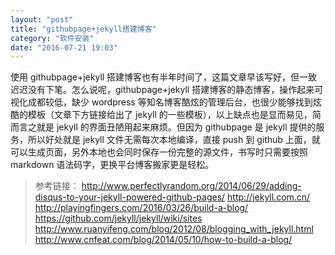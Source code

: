 ```yaml
---
layout: "post"
title: "githubpage+jekyll搭建博客"
category: "软件安装"
date: "2016-07-21 19:03"
---
```


使用 githubpage+jekyll 搭建博客也有半年时间了，这篇文章早该写好，但一致迟迟没有下笔。怎么说呢，githubpage+jekyll 搭建博客的静态博客，操作起来可视化成都较低，缺少 wordpress 等知名博客酷炫的管理后台，也很少能够找到炫酷的模板（文章下方链接给出了 jekyll 的一些模板），以上缺点也是显而易见，简而言之就是 jekyll 的界面丑陋用起来麻烦。但因为 githubpage 是 jekyll 提供的服务，所以好处就是 jekyll 文件无需每次本地编译，直接 push 到 github 上面，就可以生成页面，另外本地也会同时保存一份完整的源文件，书写时只需要按照 markdown 语法码字，更换平台博客搬家更是轻松。



<!-- more -->

> 参考链接：
> http://www.perfectlyrandom.org/2014/06/29/adding-disqus-to-your-jekyll-powered-github-pages/
> http://jekyll.com.cn/
> http://playingfingers.com/2016/03/26/build-a-blog/
> https://github.com/jekyll/jekyll/wiki/sites
> http://www.ruanyifeng.com/blog/2012/08/blogging_with_jekyll.html
> http://www.cnfeat.com/blog/2014/05/10/how-to-build-a-blog/
